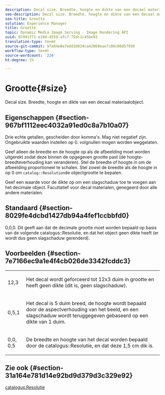 ```yaml
---
description: Decal size. Breedte, hoogte en dikte van een decaal materiaalobject.
seo-description: Decal size. Breedte, hoogte en dikte van een decaal materiaalobject.
seo-title: Grootte
solution: Experience Manager
title: Grootte
topic: Dynamic Media Image Serving - Image Rendering API
uuid: 07d41f71-e18d-4559-afc7-75dc1c45be93
translation-type: tm+mt
source-git-commit: 97a84e8e7edd3d834ca42069eae7c09c00d57938
workflow-type: tm+mt
source-wordcount: '224'
ht-degree: 1%

---
```



# Grootte{#size}

Decal size. Breedte, hoogte en dikte van een decaal materiaalobject.

## Eigenschappen {#section-967bf1112eec4032a91ed0c8a7b10a07}

Drie echte getallen, gescheiden door komma&#39;s. Mag niet negatief zijn. Ongebruikte waarden instellen op 0. volgnullen mogen worden weggelaten.

Geef alleen de breedte en de hoogte op als de afbeelding moet worden uitgerekt zodat deze binnen de opgegeven grootte past (de hoogte-breedteverhouding kan veranderen). Stel de breedte of hoogte in om de afbeelding proportioneel te schalen. Stel zowel de breedte als de hoogte in op 0 om `catalog::Resolution`de objectgrootte te bepalen.

Geef een waarde voor de dikte op om een slagschaduw toe te voegen aan het decimale object. Facultatief voor decal materialen, genegeerd door alle andere materialen.

## Standaard {#section-8029fe4dcbd1427db94a4fef1ccbbfd0}

0,0,0. Dit geeft aan dat de decimale grootte moet worden bepaald op basis van de volgende catalogus::Resolutie, en dat het object geen dikte heeft (er wordt dus geen slagschaduw gerenderd).

## Voorbeelden {#section-7e7166ec9a1e4f4cb026de3342fcddc3}

<table id="simpletable_E3503BD975F342C58DDB4C2B56BF0CEE"> 
 <tr class="strow"> 
  <td class="stentry"> <p>12,3 </p></td> 
  <td class="stentry"> <p>Het decal wordt geforceerd tot 12x3 duim in grootte en heeft geen dikte (dit is, geen slagschaduw). </p></td> 
 </tr> 
 <tr class="strow"> 
  <td class="stentry"> <p>0,5,1 </p></td> 
  <td class="stentry"> <p>Het decal is 5 duim breed, de hoogte wordt bepaald door de aspectverhouding van het beeld, en een slagschaduw wordt teruggegeven gebaseerd op een dikte van 1 duim. </p></td> 
 </tr> 
 <tr class="strow"> 
  <td class="stentry"> <p>0,0, 0,5 </p></td> 
  <td class="stentry"> <p>De breedte en hoogte van het decal worden bepaald door de catalogus::Resolutie, en dat deze 1,5 cm dik is. </p></td> 
 </tr> 
</table>

## Zie ook {#section-31a164e781d14e92bd9d379d3c329e92}

[catalogus:Resolutie](../../../../../ir-api/material-cat/image-rendering-api-ref/c-ir-material-catalog/c-ir-attributes-reference/r-ir-resolution.md#reference-09fe14e6bfbf4db6b7f4369fffecc806)
